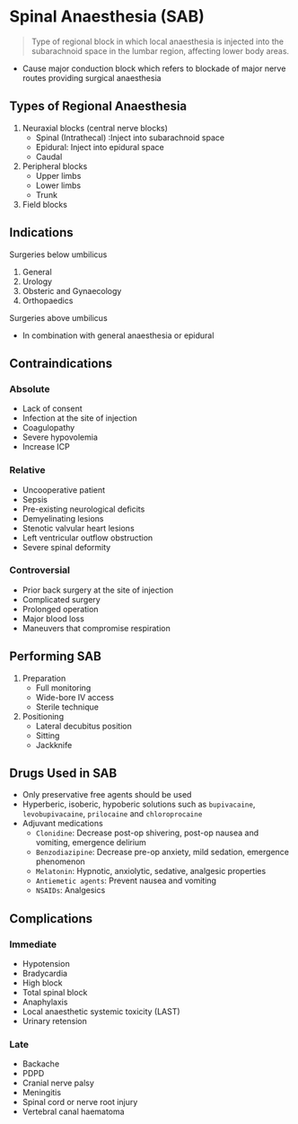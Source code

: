 # Spinal Anaesthesia (SAB)

> Type of regional block in which local anaesthesia is injected into the subarachnoid space in the lumbar region, affecting lower body areas.

- Cause major conduction block which refers to blockade of major nerve routes providing surgical anaesthesia

## Types of Regional Anaesthesia

1. Neuraxial blocks (central nerve blocks)
   - Spinal (Intrathecal) :Inject into subarachnoid space
   - Epidural: Inject into epidural space
   - Caudal
1. Peripheral blocks
   - Upper limbs
   - Lower limbs
   - Trunk
1. Field blocks

## Indications

Surgeries below umbilicus

1. General
1. Urology
1. Obsteric and Gynaecology
1. Orthopaedics

Surgeries above umbilicus

- In combination with general anaesthesia or epidural

## Contraindications

### Absolute

- Lack of consent
- Infection at the site of injection
- Coagulopathy
- Severe hypovolemia
- Increase ICP

### Relative

- Uncooperative patient
- Sepsis
- Pre-existing neurological deficits
- Demyelinating lesions
- Stenotic valvular heart lesions
- Left ventricular outflow obstruction
- Severe spinal deformity

### Controversial

- Prior back surgery at the site of injection
- Complicated surgery
- Prolonged operation
- Major blood loss
- Maneuvers that compromise respiration

## Performing SAB

1. Preparation
   - Full monitoring
   - Wide-bore IV access
   - Sterile technique
1. Positioning
   - Lateral decubitus position
   - Sitting
   - Jackknife

## Drugs Used in SAB

- Only preservative free agents should be used
- Hyperberic, isoberic, hypoberic solutions such as `bupivacaine`, `levobupivacaine`, `prilocaine` and `chloroprocaine`
- Adjuvant medications
  - `Clonidine`: Decrease post-op shivering, post-op nausea and vomiting, emergence delirium
  - `Benzodiazipine`: Decrease pre-op anxiety, mild sedation, emergence phenomenon
  - `Melatonin`: Hypnotic, anxiolytic, sedative, analgesic properties
  - `Antiemetic agents`: Prevent nausea and vomiting
  - `NSAIDs`: Analgesics

## Complications

### Immediate

- Hypotension
- Bradycardia
- High block
- Total spinal block
- Anaphylaxis
- Local anaesthetic systemic toxicity (LAST)
- Urinary retension

### Late

- Backache
- PDPD
- Cranial nerve palsy
- Meningitis
- Spinal cord or nerve root injury
- Vertebral canal haematoma
